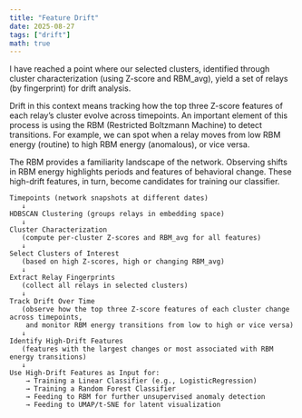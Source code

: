 ```yaml
---
title: "Feature Drift"
date: 2025-08-27
tags: ["drift"]
math: true
---
```

I have reached a point where our selected clusters, identified through cluster characterization (using Z-score and RBM_avg), yield a set of relays (by fingerprint) for drift analysis.

Drift in this context means tracking how the top three Z-score features of each relay’s cluster evolve across timepoints. An important element of this process is using the RBM (Restricted Boltzmann Machine) to detect transitions. For example, we can spot when a relay moves from low RBM energy (routine) to high RBM energy (anomalous), or vice versa.

The RBM provides a familiarity landscape of the network. Observing shifts in RBM energy highlights periods and features of behavioral change. These high-drift features, in turn, become candidates for training our classifier.


```code
Timepoints (network snapshots at different dates)
   ↓
HDBSCAN Clustering (groups relays in embedding space)
   ↓
Cluster Characterization
   (compute per-cluster Z-scores and RBM_avg for all features)
   ↓
Select Clusters of Interest
   (based on high Z-scores, high or changing RBM_avg)
   ↓
Extract Relay Fingerprints
   (collect all relays in selected clusters)
   ↓
Track Drift Over Time
   (observe how the top three Z-score features of each cluster change across timepoints,
    and monitor RBM energy transitions from low to high or vice versa)
   ↓
Identify High-Drift Features
   (features with the largest changes or most associated with RBM energy transitions)
   ↓
Use High-Drift Features as Input for:
    → Training a Linear Classifier (e.g., LogisticRegression)
    → Training a Random Forest Classifier
    → Feeding to RBM for further unsupervised anomaly detection
    → Feeding to UMAP/t-SNE for latent visualization

```
